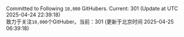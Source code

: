 Committed to Following `10,000` GitHubers. Current: <!-- FOLLOWING_COUNT -->301<!-- FOLLOWING_COUNT --> (Update at UTC <!-- LAST_UPDATED -->2025-04-24 22:39:18<!-- LAST_UPDATED -->)<br>
致力于关注`10,000`个GitHuber。当前：<!-- FOLLOWING_COUNT -->301<!-- FOLLOWING_COUNT --> (更新于北京时间 <!-- LAST_UPDATED_CST -->2025-04-25 06:39:18<!-- LAST_UPDATED_CST -->)
